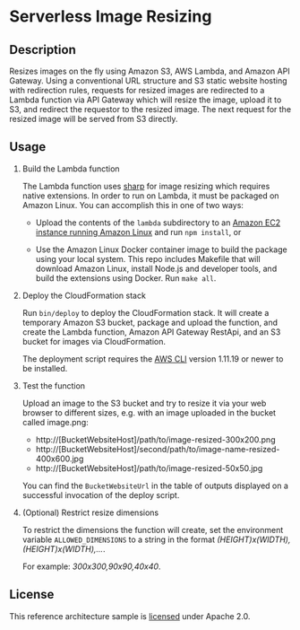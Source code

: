 # Serverless Image Resizing

## Description

Resizes images on the fly using Amazon S3, AWS Lambda, and Amazon API Gateway.
Using a conventional URL structure and S3 static website hosting with
redirection rules, requests for resized images are redirected to a Lambda
function via API Gateway which will resize the image, upload it to S3, and
redirect the requestor to the resized image. The next request for the resized
image will be served from S3 directly.

## Usage

1. Build the Lambda function

   The Lambda function uses [sharp][sharp] for image resizing which requires
   native extensions. In order to run on Lambda, it must be packaged on Amazon
   Linux. You can accomplish this in one of two ways:

   - Upload the contents of the `lambda` subdirectory to an [Amazon EC2 instance
     running Amazon Linux][amazon-linux] and run `npm install`, or

   - Use the Amazon Linux Docker container image to build the package using your
     local system. This repo includes Makefile that will download Amazon Linux,
     install Node.js and developer tools, and build the extensions using Docker.
     Run `make all`.

2. Deploy the CloudFormation stack

    Run `bin/deploy` to deploy the CloudFormation stack. It will create a
    temporary Amazon S3 bucket, package and upload the function, and create the
    Lambda function, Amazon API Gateway RestApi, and an S3 bucket for images via
    CloudFormation.

    The deployment script requires the [AWS CLI][cli] version 1.11.19 or newer
    to be installed.

3. Test the function

    Upload an image to the S3 bucket and try to resize it via your web browser
    to different sizes, e.g. with an image uploaded in the bucket called
    image.png:

    - http://[BucketWebsiteHost]/path/to/image-resized-300x200.png
    - http://[BucketWebsiteHost]/second/path/to/image-name-resized-400x600.jpg
    - http://[BucketWebsiteHost]/path/to/image-resized-50x50.jpg

    You can find the `BucketWebsiteUrl` in the table of outputs displayed on a
    successful invocation of the deploy script.

4. (Optional) Restrict resize dimensions

    To restrict the dimensions the function will create, set the environment
    variable `ALLOWED_DIMENSIONS` to a string in the format
    *(HEIGHT)x(WIDTH),(HEIGHT)x(WIDTH),...*.

    For example: *300x300,90x90,40x40*.

## License

This reference architecture sample is [licensed][license] under Apache 2.0.

[license]: LICENSE
[sharp]: https://github.com/lovell/sharp
[amazon-linux]: https://aws.amazon.com/blogs/compute/nodejs-packages-in-lambda/
[cli]: https://aws.amazon.com/cli/
